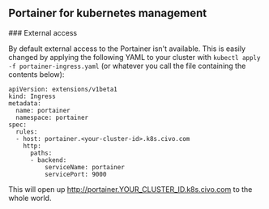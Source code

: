 ## Portainer for kubernetes management

### External access

By default external access to the Portainer isn't available. This is easily changed by applying the following YAML to your cluster with `kubectl apply -f portainer-ingress.yaml` (or whatever you call the file containing the contents below):


```
apiVersion: extensions/v1beta1
kind: Ingress
metadata:
  name: portainer
  namespace: portainer
spec:
  rules:
  - host: portainer.<your-cluster-id>.k8s.civo.com
    http:
      paths:
      - backend:
          serviceName: portainer
          servicePort: 9000
```


This will open up http://portainer.YOUR_CLUSTER_ID.k8s.civo.com to the whole world.

